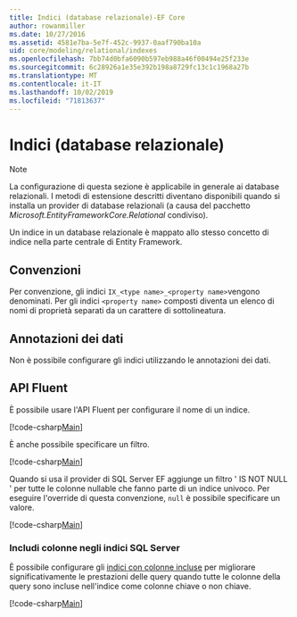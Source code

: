 ```yaml
---
title: Indici (database relazionale)-EF Core
author: rowanmiller
ms.date: 10/27/2016
ms.assetid: 4581e7ba-5e7f-452c-9937-0aaf790ba10a
uid: core/modeling/relational/indexes
ms.openlocfilehash: 7bb74d0bfa6090b597eb988a46f00494e25f233e
ms.sourcegitcommit: 6c28926a1e35e392b198a8729fc13c1c1968a27b
ms.translationtype: MT
ms.contentlocale: it-IT
ms.lasthandoff: 10/02/2019
ms.locfileid: "71813637"
---
```

# <a name="indexes-relational-database"></a>Indici (database relazionale)

> [!NOTE]  
> La configurazione di questa sezione è applicabile in generale ai database relazionali. I metodi di estensione descritti diventano disponibili quando si installa un provider di database relazionali (a causa del pacchetto *Microsoft.EntityFrameworkCore.Relational* condiviso).

Un indice in un database relazionale è mappato allo stesso concetto di indice nella parte centrale di Entity Framework.

## <a name="conventions"></a>Convenzioni

Per convenzione, gli indici `IX_<type name>_<property name>`vengono denominati. Per gli indici `<property name>` composti diventa un elenco di nomi di proprietà separati da un carattere di sottolineatura.

## <a name="data-annotations"></a>Annotazioni dei dati

Non è possibile configurare gli indici utilizzando le annotazioni dei dati.

## <a name="fluent-api"></a>API Fluent

È possibile usare l'API Fluent per configurare il nome di un indice.

[!code-csharp[Main](../../../../samples/core/Modeling/FluentAPI/Relational/IndexName.cs?name=Model&highlight=9)]

È anche possibile specificare un filtro.

[!code-csharp[Main](../../../../samples/core/Modeling/FluentAPI/Relational/IndexFilter.cs?name=Model&highlight=9)]

Quando si usa il provider di SQL Server EF aggiunge un filtro ' IS NOT NULL ' per tutte le colonne nullable che fanno parte di un indice univoco. Per eseguire l'override di questa convenzione, `null` è possibile specificare un valore.

[!code-csharp[Main](../../../../samples/core/Modeling/FluentAPI/Relational/IndexNoFilter.cs?name=Model&highlight=10)]

### <a name="include-columns-in-sql-server-indexes"></a>Includi colonne negli indici SQL Server

È possibile configurare gli [indici con colonne incluse](https://docs.microsoft.com/sql/relational-databases/indexes/create-indexes-with-included-columns) per migliorare significativamente le prestazioni delle query quando tutte le colonne della query sono incluse nell'indice come colonne chiave o non chiave.

[!code-csharp[Main](../../../../samples/core/Modeling/FluentAPI/Relational/ForSqlServerHasIndex.cs?name=Model)]
